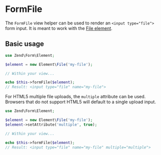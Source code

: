 # FormFile

The `FormFile` view helper can be used to render an `<input type="file">` form
input. It is meant to work with the [File element](../element/file.md).

## Basic usage

```php
use Zend\Form\Element;

$element = new Element\File('my-file');

// Within your view...

echo $this->formFile($element);
// Result: <input type="file" name="my-file">
```

For HTML5 multiple file uploads, the `multiple` attribute can be used. Browsers
that do not support HTML5 will default to a single upload input.

```php
use Zend\Form\Element;

$element = new Element\File('my-file');
$element->setAttribute('multiple', true);

// Within your view...

echo $this->formFile($element);
// Result: <input type="file" name="my-file" multiple="multiple">
```

